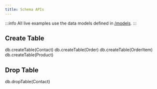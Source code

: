 ```yaml
---
title: Schema APIs
---
```


:::info
All live examples use the data models defined in [/models](/models).
:::

## Create Table

<live-preview>
db.createTable(Contact)
db.createTable(Order)
db.createTable(OrderItem)
db.createTable(Product)
</live-preview>

## Drop Table

<live-preview>
db.dropTable(Contact)
</live-preview>
